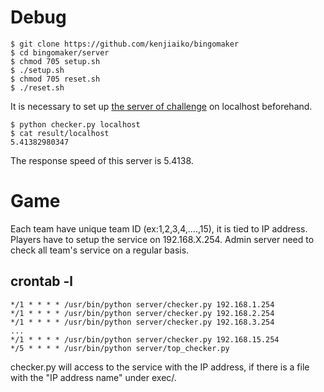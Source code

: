 # Debug
```
$ git clone https://github.com/kenjiaiko/bingomaker
$ cd bingomaker/server
$ chmod 705 setup.sh
$ ./setup.sh
$ chmod 705 reset.sh
$ ./reset.sh
```
It is necessary to set up [the server of challenge](https://github.com/kenjiaiko/bingomaker/tree/master/challenge) on localhost beforehand.
```
$ python checker.py localhost
$ cat result/localhost 
5.41382980347
```
The response speed of this server is 5.4138.
# Game
Each team have unique team ID (ex:1,2,3,4,....,15), it is tied to IP address. Players have to setup the service on 192.168.X.254. Admin server need to check all team's service on a regular basis.
## crontab -l
```
*/1 * * * * /usr/bin/python server/checker.py 192.168.1.254
*/1 * * * * /usr/bin/python server/checker.py 192.168.2.254
*/1 * * * * /usr/bin/python server/checker.py 192.168.3.254
...
*/1 * * * * /usr/bin/python server/checker.py 192.168.15.254
*/5 * * * * /usr/bin/python server/top_checker.py
```
checker.py will access to the service with the IP address, if there is a file with the "IP address name" under exec/. 
